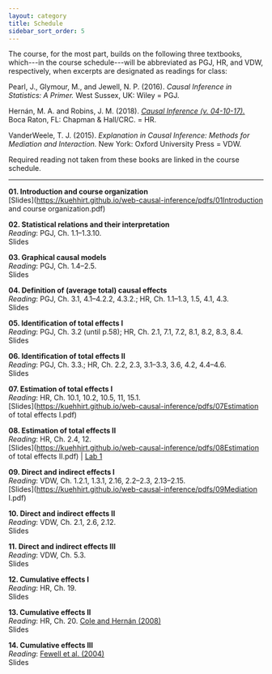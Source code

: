 ```yaml
---
layout: category
title: Schedule
sidebar_sort_order: 5
---
```


The course, for the most part, builds on the following three textbooks, which---in the course schedule---will be abbreviated as PGJ, HR, and VDW, respectively, when excerpts are designated as readings for class:

Pearl, J., Glymour, M., and Jewell, N. P. (2016). *Causal Inference in Statistics: A Primer.* West Sussex, UK: Wiley = PGJ.

Hernán, M. A. and Robins, J. M. (2018). [*Causal Inference (v. 04-10-17).*]( http://www.hsph.harvard.edu/miguel-hernan/causal-inference-book/) Boca Raton, FL: Chapman & Hall/CRC. = HR.

VanderWeele, T. J. (2015). *Explanation in Causal Inference: Methods for Mediation and Interaction.* New York: Oxford University Press = VDW.

Required reading not taken from these books are linked in the course schedule.

* * * 

**01. Introduction and course organization**  
[Slides](https://kuehhirt.github.io/web-causal-inference/pdfs/01Introduction and course organization.pdf)

**02. Statistical relations and their interpretation**  
*Reading*: PGJ, Ch. 1.1–1.3.10.  
Slides

**03. Graphical causal models**  
*Reading*: PGJ, Ch. 1.4–2.5.  
Slides

**04. Definition of (average total) causal effects**  
*Reading*: PGJ, Ch. 3.1, 4.1–4.2.2, 4.3.2.; HR, Ch. 1.1–1.3, 1.5, 4.1, 4.3.  
Slides

**05. Identification of total effects I**  
*Reading*: PGJ, Ch. 3.2 (until p.58); HR, Ch. 2.1, 7.1, 7.2, 8.1, 8.2, 8.3, 8.4.  
Slides

**06. Identification of total effects II**  
*Reading*: PGJ, Ch. 3.3.; HR, Ch. 2.2, 2.3, 3.1–3.3, 3.6, 4.2, 4.4–4.6.  
Slides

**07. Estimation of total effects I**  
*Reading*: HR, Ch. 10.1, 10.2, 10.5, 11, 15.1.  
[Slides](https://kuehhirt.github.io/web-causal-inference/pdfs/07Estimation of total effects I.pdf)

**08. Estimation of total effects II**  
*Reading*: HR, Ch. 2.4, 12.  
[Slides](https://kuehhirt.github.io/web-causal-inference/pdfs/08Estimation of total effects II.pdf) | 
[Lab 1](https://kuehhirt.github.io/web-causal-inference/pdfs/01labte.pdf)

**09. Direct and indirect effects I**  
*Reading*: VDW, Ch. 1.2.1, 1.3.1, 2.16, 2.2–2.3, 2.13–2.15.  
[Slides](https://kuehhirt.github.io/web-causal-inference/pdfs/09Mediation I.pdf)

**10. Direct and indirect effects II**  
*Reading*: VDW, Ch. 2.1, 2.6, 2.12.  
Slides

**11. Direct and indirect effects III**  
*Reading*: VDW, Ch. 5.3.  
Slides

**12. Cumulative effects I**  
*Reading*: HR, Ch. 19.  
Slides

**13. Cumulative effects II**  
*Reading*: HR, Ch. 20. [Cole and Hernán (2008)](https://doi.org/10.1093/aje/kwn164)  
Slides

**14. Cumulative effects III**  
*Reading*: [Fewell et al. (2004)](http://www.stata-journal.com/sjpdf.html?articlenum=st0075)  
Slides
